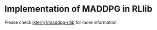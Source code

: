 # Implementation of MADDPG in RLlib

Please check [jkterry1/maddpg-rllib](https://github.com/jkterry1/maddpg-rllib) for more information. 

